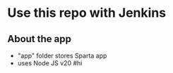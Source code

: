 # Use this repo with Jenkins

## About the app
- "app" folder stores Sparta app
- uses Node JS v20
# h i  
 